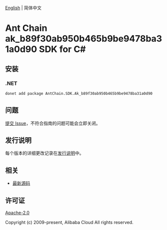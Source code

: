 [English](README.md) | 简体中文

# Ant Chain ak_b89f30ab950b465b9be9478ba31a0d90 SDK for C#

## 安装

### .NET

```bash
donet add package AntChain.SDK.Ak_b89f30ab950b465b9be9478ba31a0d90
```

## 问题

[提交 Issue](https://github.com/alipay/antchain-openapi-prod-sdk/issues/new)，不符合指南的问题可能会立即关闭。

## 发行说明

每个版本的详细更改记录在[发行说明](./ChangeLog.txt)中。

## 相关

* [最新源码](https://github.com/antchain-openapi-prod-sdk)

## 许可证

[Apache-2.0](http://www.apache.org/licenses/LICENSE-2.0)

Copyright (c) 2009-present, Alibaba Cloud All rights reserved.
